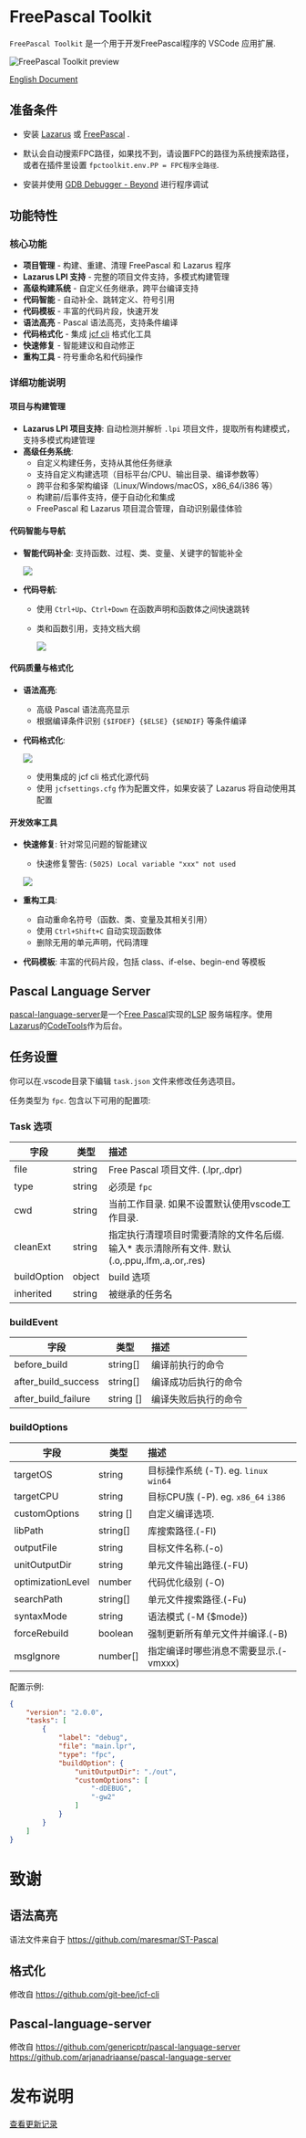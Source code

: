 # FreePascal Toolkit 
`FreePascal Toolkit` 是一个用于开发FreePascal程序的 VSCode 应用扩展.

![FreePascal Toolkit preview](images/doc/fpctoolkit.gif)

[English Document](README.md)
## 准备条件

- 安装 [Lazarus](https://www.lazarus-ide.org/) 或 [FreePascal](https://www.freepascal.org/download.var) . 
- 默认会自动搜索FPC路径，如果找不到，请设置FPC的路径为系统搜索路径，或者在插件里设置 `fpctoolkit.env.PP = FPC程序全路径`. 

- 安装并使用 [GDB Debugger - Beyond](https://marketplace.visualstudio.com/items?itemName=coolchyni.beyond-debug) 进行程序调试

## 功能特性

### 核心功能
- **项目管理** - 构建、重建、清理 FreePascal 和 Lazarus 程序
- **Lazarus LPI 支持** - 完整的项目文件支持，多模式构建管理
- **高级构建系统** - 自定义任务继承，跨平台编译支持
- **代码智能** - 自动补全、跳转定义、符号引用
- **代码模板** - 丰富的代码片段，快速开发
- **语法高亮** - Pascal 语法高亮，支持条件编译
- **代码格式化** - 集成 [jcf cli](https://github.com/coolchyni/jcf-cli) 格式化工具
- **快速修复** - 智能建议和自动修正
- **重构工具** - 符号重命名和代码操作

### 详细功能说明

#### 项目与构建管理
- **Lazarus LPI 项目支持**: 自动检测并解析 `.lpi` 项目文件，提取所有构建模式，支持多模式构建管理
- **高级任务系统**: 
  - 自定义构建任务，支持从其他任务继承
  - 支持自定义构建选项（目标平台/CPU、输出目录、编译参数等）
  - 跨平台和多架构编译（Linux/Windows/macOS，x86_64/i386 等）
  - 构建前/后事件支持，便于自动化和集成
  - FreePascal 和 Lazarus 项目混合管理，自动识别最佳体验

#### 代码智能与导航
- **智能代码补全**: 支持函数、过程、类、变量、关键字的智能补全
 
	![](images/doc/code-snippets.gif)
 
- **代码导航**: 
  - 使用 `Ctrl+Up`、`Ctrl+Down` 在函数声明和函数体之间快速跳转
  - 类和函数引用，支持文档大纲
	
	![](images/doc/documentsymbol.gif) 

#### 代码质量与格式化
- **语法高亮**: 
  - 高级 Pascal 语法高亮显示
  - 根据编译条件识别 `{$IFDEF} {$ELSE} {$ENDIF}` 等条件编译
- **代码格式化**: 
	
	![](images/doc/format.gif) 
	
	- 使用集成的 jcf cli 格式化源代码
	- 使用 `jcfsettings.cfg` 作为配置文件，如果安装了 Lazarus 将自动使用其配置

#### 开发效率工具
- **快速修复**: 针对常见问题的智能建议
	- 快速修复警告: `(5025) Local variable "xxx" not used`
	
	![](images/doc/quickfix.gif) 

- **重构工具**:
	- 自动重命名符号（函数、类、变量及其相关引用）
	- 使用 `Ctrl+Shift+C` 自动实现函数体
	- 删除无用的单元声明，代码清理
- **代码模板**: 丰富的代码片段，包括 class、if-else、begin-end 等模板

## Pascal Language Server 

[pascal-language-server](https://github.com/coolchyni/pascal-language-server)是一个[Free Pascal](https://www.freepascal.org/)实现的[LSP](https://microsoft.github.io/language-server-protocol/) 服务端程序。使用[Lazarus](https://www.lazarus-ide.org/)的[CodeTools](https://wiki.lazarus.freepascal.org/Codetools)作为后台。

## 任务设置

你可以在.vscode目录下编辑 `task.json` 文件来修改任务选项目。

任务类型为 `fpc`. 包含以下可用的配置项:

### Task 选项
字段   | 类型  |  描述  |
------  | ----- |  :-------------
file  | string|Free Pascal 项目文件. (.lpr,.dpr)
type  | string|必须是 `fpc`
cwd   | string|当前工作目录. 如果不设置默认使用vscode工作目录.
cleanExt|string|指定执行清理项目时需要清除的文件名后缀. 输入* 表示清除所有文件. 默认(.o,.ppu,.lfm,.a,.or,.res)
buildOption|object|build 选项
inherited|string| 被继承的任务名

### buildEvent
字段   | 类型  |  描述  |
-------| ---- |:---------------
before_build  | string[] | 编译前执行的命令
after_build_success | string[]| 编译成功后执行的命令
after_build_failure | string []|编译失败后执行的命令

### buildOptions
字段   | 类型  |  描述  |
-------| ---- |:---------------
targetOS  | string | 目标操作系统 (-T).  eg. `linux` `win64`
targetCPU |string| 目标CPU族 (-P). eg. `x86_64` `i386`
customOptions|string []| 自定义编译选项.     
libPath|string[]|库搜索路径.(-Fl)
outputFile| string| 目标文件名称.(-o)
unitOutputDir| string|单元文件输出路径.(-FU)
optimizationLevel| number|代码优化级别 (-O)
searchPath| string[]|单元文件搜索路径.(-Fu)
syntaxMode| string|语法模式 (-M {$mode})
forceRebuild| boolean|强制更新所有单元文件并编译.(-B)
msgIgnore|number[]|指定编译时哪些消息不需要显示.(-vmxxx)

配置示例:
~~~ json
{
	"version": "2.0.0",
	"tasks": [
		{
			"label": "debug",
			"file": "main.lpr",
			"type": "fpc",
			"buildOption": {
				"unitOutputDir": "./out",
				"customOptions": [
					"-dDEBUG",
					"-gw2"
				]
			}
		}
	]
}
~~~

# 致谢
## 语法高亮

语法文件来自于 https://github.com/maresmar/ST-Pascal

## 格式化

修改自  https://github.com/git-bee/jcf-cli

## Pascal-language-server

修改自
https://github.com/genericptr/pascal-language-server 
https://github.com/arjanadriaanse/pascal-language-server

# 发布说明

[查看更新记录](CHANGELOG.md)



